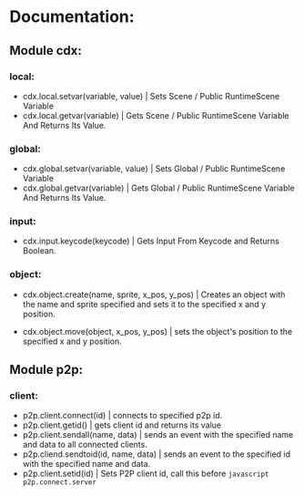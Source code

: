 # Documentation:

## Module cdx:

### local:
- cdx.local.setvar(variable, value) | Sets Scene / Public RuntimeScene Variable
- cdx.local.getvar(variable) | Gets Scene / Public RuntimeScene Variable And Returns Its Value.


### global:
- cdx.global.setvar(variable, value) | Sets Global / Public RuntimeScene Variable
- cdx.global.getvar(variable) | Gets Global / Public RuntimeScene Variable And Returns Its Value.

### input:
- cdx.input.keycode(keycode) | Gets Input From Keycode and Returns Boolean.

### object:
- cdx.object.create(name, sprite, x_pos, y_pos) | Creates an object with the name and sprite specified and sets it to the specified x and y position.

- cdx.object.move(object, x_pos, y_pos) | sets the object's position to the specified x and y position.

## Module p2p:

### client:
- p2p.client.connect(id) | connects to specified p2p id.
- p2p.client.getid() | gets client id and returns its value
- p2p.client.sendall(name, data) | sends an event with the specified name and data to all connected clients.
- p2p.cliend.sendtoid(id, name, data) | sends an event to the specified id with the specified name and data.
- p2p.client.setid(id) | Sets P2P client id, call this before ```javascript p2p.connect.server```
